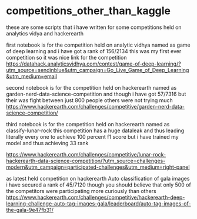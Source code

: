 # competitions_other_than_kaggle
these are some scripts that i have written for some competitions held on analytics vidya and hackerearth

first notebook is for the competition held on analytic vidhya named as game of deep learning and i have got a rank of 156/2134
this was my first ever competition so it was nice
link for the competition
https://datahack.analyticsvidhya.com/contest/game-of-deep-learning/?utm_source=sendinblue&utm_campaign=Go_Live_Game_of_Deep_Learning&utm_medium=email

second notebook is for the competition held on hackerearth named as garden-nerd-data-science-competition and though i have got 57/7316 but their was fight between just 800 people others were not trying much 
https://www.hackerearth.com/challenges/competitive/garden-nerd-data-science-competition/


third notebook is for the competition held on hackerearth named as classify-lunar-rock this competition has a huge dataleak and thus leading literally every one to achieve 100 percent f1 score but i have trained my model and thus achieving 33 rank

https://www.hackerearth.com/challenges/competitive/lunar-rock-hackerearth-data-science-competition/?utm_source=challenges-modern&utm_campaign=participated-challenges&utm_medium=right-panel

as latest held competition on hackerearth Auto classification of gala images i have secured a rank of 45/7120 though you should believe that only 500 of the competitors were participating more curiously than others<br>
https://www.hackerearth.com/challenges/competitive/hackerearth-deep-learning-challenge-auto-tag-images-gala/leaderboard/auto-tag-images-of-the-gala-9e47fb31/
